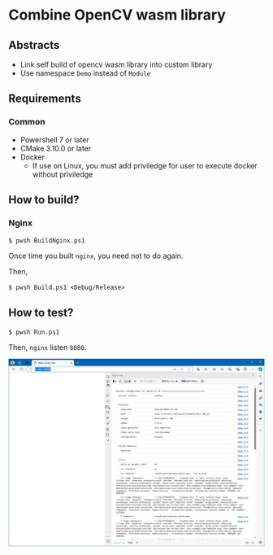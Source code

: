 # Combine OpenCV wasm library

## Abstracts

* Link self build of opencv wasm library into custom library
* Use namespace `Demo` instead of `Module`

## Requirements

### Common

* Powershell 7 or later
* CMake 3.10.0 or later
* Docker
  * If use on Linux, you must add priviledge for user to execute docker without priviledge

## How to build?

### Nginx

````shell
$ pwsh BuildNginx.ps1
````

Once time you built `nginx`, you need not to do again.

Then,

````shell
$ pwsh Build.ps1 <Debug/Release>
````

## How to test?

````shell
$ pwsh Run.ps1
````

Then, `nginx` listen `8080`.

<img src="./images/edge.png" />